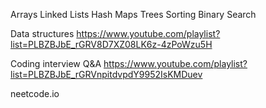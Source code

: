 Arrays
Linked Lists
Hash Maps
Trees
Sorting
Binary Search

Data structures
https://www.youtube.com/playlist?list=PLBZBJbE_rGRV8D7XZ08LK6z-4zPoWzu5H

Coding interview Q&A
https://www.youtube.com/playlist?list=PLBZBJbE_rGRVnpitdvpdY9952IsKMDuev

neetcode.io
